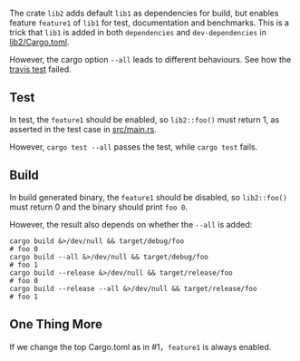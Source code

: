 The crate `lib2` adds default `lib1` as dependencies for build, but enables
feature `feature1` of `lib1` for test, documentation and benchmarks. This is
a trick that `lib1` is added in both `dependencies` and `dev-dependencies` in
[lib2/Cargo.toml](lib2/Cargo.toml).

However, the cargo option `--all` leads to different behaviours. See how the
[travis test](https://travis-ci.com/doitian/cargo-test) failed.

## Test

In test, the `feature1` should be enabled, so `lib2::foo()` must return 1, as
asserted in the test case in [src/main.rs](src/main.rs).

However, `cargo test --all` passes the test, while `cargo test` fails.

## Build

In build generated binary, the `feature1` should be disabled, so `lib2::foo()`
must return 0 and the binary should print `foo 0`.

However, the result also depends on whether the `--all` is added:

```
cargo build &>/dev/null && target/debug/foo
# foo 0
cargo build --all &>/dev/null && target/debug/foo
# foo 1
cargo build --release &>/dev/null && target/release/foo
# foo 0
cargo build --release --all &>/dev/null && target/release/foo
# foo 1
```

## One Thing More

If we change the top Cargo.toml as in #1，`feature1` is always enabled.
